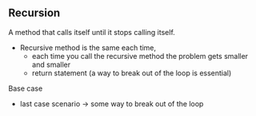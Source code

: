 ## Recursion 

A method that calls itself until it stops calling itself. 

- Recursive method is the same each time, 
  - each time you call the recursive method the problem gets smaller and smaller 
  - return statement (a way to break out of the loop is essential)

Base case 
- last case scenario -> some way to break out of the loop 
